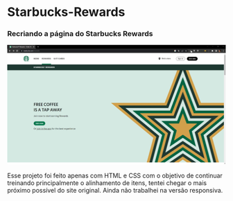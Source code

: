 # Starbucks-Rewards
### Recriando a página do Starbucks Rewards
![Versão Desktop](https://github.com/larisn/Starbucks-Rewards/blob/main/imagens/starbucks-original.png)<br>

Esse projeto foi feito apenas com HTML e CSS com o objetivo de continuar treinando principalmente o alinhamento de itens, tentei chegar o mais próximo possível do site original. Ainda não trabalhei na versão responsiva.
